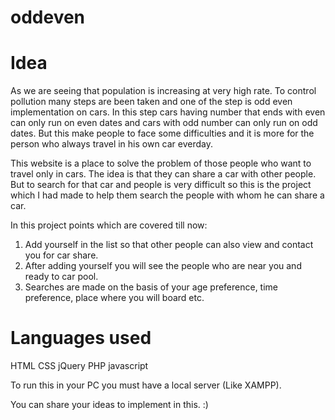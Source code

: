 # oddeven

# Idea
As we are seeing that population is increasing at very high rate. To control pollution many steps are been taken and one of the step is odd even implementation on cars. In this step cars having number that ends with even can only run on even dates and cars with odd number can only run on odd dates. 
But this make people to face some difficulties and it is more for the person who always travel in his own car everday.

This website is a place to solve the problem of those people who want to travel only in cars. The idea is that they can share a car with other people. But to search for that car and people is very difficult so this is the project which I had made to help them search the people with whom he can share a car.

In this project points which are covered till now:
 1) Add yourself in the list so that other people can also view and contact you for car share.
 2) After adding yourself you will see the people who are near you and ready to car pool.
 3) Searches are made on the basis of your age preference, time preference, place where you will board etc.
 
# Languages used
  HTML
  CSS
  jQuery
  PHP
  javascript
  
To run this in your PC you must have a local server (Like XAMPP).
  
 You can share your ideas to implement in this. :) 
